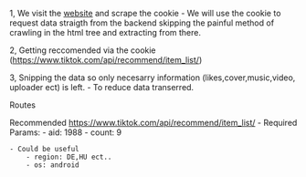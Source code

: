 

1, We visit the [website](https://tiktok.com) and scrape the cookie 
    - We will use the cookie to request data straigth from the backend skipping the painful method of crawling in the html tree and extracting from there.

2, Getting reccomended via the cookie (https://www.tiktok.com/api/recommend/item_list/)

3, Snipping the data so only necesarry information (likes,cover,music,video, uploader ect) is left.
    - To reduce data transerred.







Routes

Recommended
https://www.tiktok.com/api/recommend/item_list/
    - Required Params:
        - aid: 1988
        - count: 9

    - Could be useful
        - region: DE,HU ect..
        - os: android 

